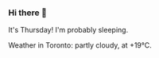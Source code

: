 ### Hi there :wave:

It's Thursday! I'm probably sleeping.

Weather in Toronto: partly cloudy, at +19°C.
